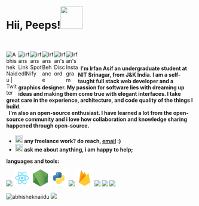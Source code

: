 <h1>Hii, Peeps!<img src="https://uarrr.org/wp-content/uploads/2020/12/IMG_1769.gif" width="60" height="60"
/> </h1>
<!--<img src="https://i2.wp.com/allhtaccess.info/wp-content/uploads/2018/03/programming.gif?fit=1281%2C716&ssl=1" /> -->
<!-- 
<img src="https://github.com/TheDudeThatCode/TheDudeThatCode/blob/master/Assets/Earth.gif?raw=true" width="30" height="30"
/> 
 <1--
<img src="https://media0.giphy.com/media/Wm8h2gyEY8VnJeru6f/giphy.gif?cid=6c09b952dx4tm9w5qu85eup7uhbcrgu0gtcgkoccmaepvpvp&rid=giphy.gif" width="60" height="60"
/> 
<img src="https://i.pinimg.com/originals/90/c6/69/90c6698dc6f9e00bb32ffb3e21042474.gif" width="60" height="60"
/> 
 <img src="https://media.baamboozle.com/uploads/images/1006/1613865760_810030_gif-url.gif" width="60" height="60" 
/> 
 -->
 
<!-- 
 <img src="https://i.pinimg.com/originals/8a/48/7e/8a487e2d72e959c458857f1b72271166.gif" width="60" height="60"
/>
 <img src="https://i.pinimg.com/originals/53/09/48/5309488ff206d5bf5850908bdfe78409.gif" width="60" height="60"
/>
 <img src="https://i.pinimg.com/originals/0e/3e/e5/0e3ee551876e1ad2a39f89e4adf9168a.gif" width="60" height="60"
/>
 <img src="https://i.pinimg.com/originals/9e/fe/39/9efe39fbce628204e851962cac817d45.gif" width="60" height="60"
/>
 <img src="https://i.pinimg.com/originals/9f/9a/df/9f9adfa6f52bb13d1656fcb9f4c8ac1a.gif" width="60" height="60"
/>
 <img src="https://i.pinimg.com/originals/f2/36/52/f23652e5ebbd80be8a9e3fb8644436e8.gif" width="60" height="60"
/> 
  -->
  <br/>
  <br/>
  

<a href="https://twitter.com/demonicirfan">
  <img align="left" alt="Abhishek Naidu | Twitter" width="32px" src="https://image.flaticon.com/icons/png/512/174/174876.png" />
</a>
<a href="https://www.linkedin.com/in/demonicirfan/">
  <img align="left" alt="irfans LinkedIN" width="32px" src="https://image.flaticon.com/icons/png/512/174/174857.png" />
</a>
<a href="https://open.spotify.com/playlist/4Fc5JnFhckKzfcKTv70jFi?si=aed36967b20e4d46">
  <img align="left" alt="irfans Spotify"width="32px" src="https://image.flaticon.com/icons/png/128/174/174872.png" />
</a>
<a href="https://www.behance.net/irfanasif">
  <img align="left" alt="Irfans Behance" width="32px" src="https://image.flaticon.com/icons/png/512/145/145799.png" />
</a>
<a href="https://discord.gg/aladdin#2419">
  <img align="left" alt="Irfan's Discord" width="32px" src="https://raw.githubusercontent.com/peterthehan/peterthehan/master/assets/discord.svg" />
</a>
</a>
<a href="https://www.instagram.com/demonicirfan/">
  <img align="left" alt="Irfan's Instagram"  width=32px" src="https://image.flaticon.com/icons/png/512/174/174855.png" />
</a>


<br/>
<h4>
  &nbsp I'm Irfan Asif an undergraduate student at NIT Srinagar, from J&K India. I am a self-taught full stack web developer and a graphics designer. My passion for software lies with dreaming up ideas and making them come true with elegant interfaces. I take great care in the experience, architecture, and code quality of the things I build. 
  <br/> &nbsp I'm also an open-source enthusiast. I have learned a lot from the open-source community and i love how collaboration and knowledge sharing happened through open-source. </h4>

- <img src="https://github.com/TheDudeThatCode/TheDudeThatCode/blob/master/Assets/Mario_Hello_Big.gif?raw=true" width="20" height="20"
/> **any freelance work? do reach, [email](mailto:hashtag.irfan@gmail.com) :)**
- <img src="https://github.com/TheDudeThatCode/TheDudeThatCode/blob/master/Assets/Rocket.gif?raw=true" width="20" height="20"
/>
 **ask me about anything, i am happy to help;**
                                                                                                                        
**languages and tools:**  

<code><img height="45" src="https://icon-library.com/images/javascript-icon-png/javascript-icon-png-23.jpg"></code>
<code><img height="45" src="https://raw.githubusercontent.com/github/explore/80688e429a7d4ef2fca1e82350fe8e3517d3494d/topics/react/react.png"></code>
<code><img height="45" src="https://raw.githubusercontent.com/github/explore/80688e429a7d4ef2fca1e82350fe8e3517d3494d/topics/nodejs/nodejs.png"></code>
<code><img height="45" src="https://raw.githubusercontent.com/github/explore/80688e429a7d4ef2fca1e82350fe8e3517d3494d/topics/python/python.png"></code>
<code><img height="45" src="https://infinapps.com/wp-content/uploads/2018/10/mongodb-logo.png"></code>
<code><img height="45" src="https://raw.githubusercontent.com/github/explore/80688e429a7d4ef2fca1e82350fe8e3517d3494d/topics/firebase/firebase.png"></code>
<code><img height="45" src="https://git-scm.com/images/logos/downloads/Git-Icon-1788C.png"></code>
<code><img height="45" src="https://brandslogos.com/wp-content/uploads/thumbs/c-logo-vector.svg"></code>
<code><img height="45" src="https://miro.medium.com/max/500/1*vmFSpk9xtpxAHkH7cmt-3Q.png"></code>



<span> <img src="https://github-readme-stats.vercel.app/api?username=demonicirfan&show_icons=true&theme=gotham" alt="abhisheknaiidu" /> <img src="https://github-readme-streak-stats.herokuapp.com/?user=demonicirfan&currStreakNum=2FD3EB&theme=gotham"/> </span>

